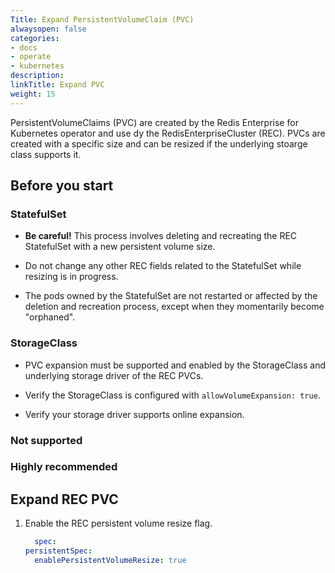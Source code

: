 ```yaml
---
Title: Expand PersistentVolumeClaim (PVC)
alwaysopen: false
categories:
- docs
- operate
- kubernetes
description: 
linkTitle: Expand PVC
weight: 15
---
```


PersistentVolumeClaims (PVC) are created by the Redis Enterprise for Kubernetes operator and use dy the RedisEnterpriseCluster (REC). PVCs are created with a specific size and can be resized if the underlying stoarge class supports it.

## Before you start

### StatefulSet

- **Be careful!** This process involves deleting and recreating the REC StatefulSet with a new persistent volume size.

- Do not change any other REC fields related to the StatefulSet while resizing is in progress.

- The pods owned by the StatefulSet are not restarted or affected by the deletion and recreation process, except when they momentarily become "orphaned".

### StorageClass

- PVC expansion must be supported and enabled by the StorageClass and underlying storage driver of the REC PVCs.

- Verify the StorageClass is configured with `allowVolumeExpansion: true`.

- Verify your storage driver supports online expansion.


### Not supported


### Highly recommended

## Expand REC PVC

1. Enable the REC persistent volume resize flag. 
    
    ```YAML
      spec:
    persistentSpec:
      enablePersistentVolumeResize: true
    ```

